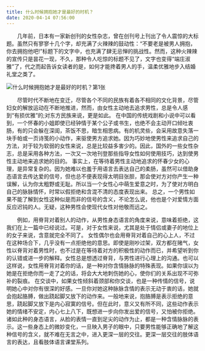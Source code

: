 ```yaml
---
title: 什么时候拥抱她才是最好的时机？
date: 2020-04-14 07:56:00
---
```




　　几年前，日本有一家新创刊的女性杂志，曾在创刊号上刊出了令人震惊的大标题。虽然只有寥寥十几个字，却充满了火辣辣的鼓动性：“不要老是被男人拥抱，你去拥抱他吧!”标题下的文字中，也充满了肆无忌惮的挑战性。然而，这种火辣辣的宣传只是昙花一现，不久，那种令人吃惊的标题不见了，文字也变得“端庄淑雅”了，代之而起告诉女读者的是，如何才能搀着男人的手，温柔优雅地步入结婚礼堂之类了。

![什么时候拥抱她才是最好的时机？第1张](/img/519e39d113efaee208836a906ac8063c.jpg)

　　尽管时代不断地在变迁，尽管各个不同的民族有着各不相同的文化背景，尽管妇女的解放运动在不断地推进，然而，由女性主动地去追求男性，总是令人感到“有损优雅”的;对东方民族来说，更是如此。 在中国的传统戏剧和小说中可以看到，一个怀春的小姐即使已经钟情于某个公子或书生，也绝不会主动开口倾吐衷肠，有的只会躲在深闺，茶饭不思，暗生相思病。有的机灵些，会采用故意失落一块手帕或一页诗笺的小动作，来驱使男方追求她。因为巧妙地使男性来追求自己的方法，对于较为软弱的女性来说，总是比较益多害少的。因此，国外的一些女性杂志，总是采用各种方法，一次又一次地刊登那些指导女性如何使用技巧，达到使男性主动地来追求她的目的。 事实上，在等待着男性主动地追求的怀春少女的心理，是异常复杂的。因为她难以也羞于用语言去表达自己的柔肠，虽然可以借助身态语言去传达爱的信号，但也总不便表现得太明目张胆，那会使对方对你产生一种误解，认为你太粗野或无耻。所以当一个女性心中萌生爱意之时，为了使对方明白自己的脉脉情怀，时常以假拒绝和含混不清的态度表现出来。 总之，一个男性如果不能了解到女性这种似是而非的信号的含义，不论怎么说，他也是个对爱情方面反应迟钝的人。无疑，这种男性会使现代女性对他敬而远之。

　　例如，用脊背对着别人的动作，从男性身态语言的角度来说，意味着拒绝，这我们在上一篇中已经说过。可是，对于女性来说，尤其是处于情侣或妻子的地位上的女子来说，含意就完全不同了。 女性偶尔也会用脊背对着自己的心上人，不过在这种场合下，几乎没有一点拒绝他的意思。即使是刚吵过架，双方都在赌气，女性以脊背对着男性时，也不过是在等待着对方的积极性的动作而已，并希望听到你的认错或进一步的解释。女性总是想透过脊背，与男性进行心理上的沟通。也可以这样说，女性用脊背对着你的话，是一种对你含情脉脉的特殊表现。如果你误以为她是在拒绝你而一走了之的话，将会大大地刺伤她的心，使你们的关系出现不可弥补的裂痕。 在交谈中，如果女性倾斜着颈部和你交谈，也是一种传情的信号，说明她心中对你有很深的好感。一旦你对她这种脉脉含情的表示无动于衷的话，她就会抱起胳膊，做出跷起脚又放下的动作来。一般地来说，抱胳膊是表示拒绝的意思，跷起脚又放下是内心寂寞的信号。但在此时，意义又有所不同，这些动作表示她的情绪不安定，内心七上八下，既想进一步向你发出爱的信号，又怕被你拒绝。 诸如此种的身态语言，从脸的表情一直到足尖的动作为止，都是一种含情脉脉的表示。这一些身态上的微妙变化，一旦映入男子的眼中，只要男性能够正确地了解这种信号的含义，就不难在无言之中，进入更深一层的交往。更深一层交往的肢体语言的表达，且看肢体语言课堂系列。